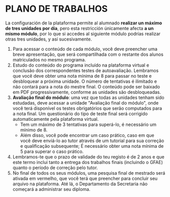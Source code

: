 # PLANO DE TRABALHOS
La configuración de la plataforma permite al alumnado **realizar un máximo de tres unidades por día**, pero esta restricción únicamente afecta **a un mismo módulo**, por lo que si accedes al siguiente módulo podrías realizar otras tres unidades, y así sucesivamente.

1. Para acessar o conteúdo de cada módulo, você deve preencher uma breve apresentação, que será compartilhada com o restante dos alunos matriculados no mesmo programa.
1. Estudo do conteúdo do programa incluído na plataforma virtual e conclusão dos correspondentes testes de autoavaliação. Lembramos que você deve obter uma nota mínima de 8 para passar no teste e desbloquear a próxima unidade. O número de tentativas é ilimitado e não contará para a nota do mestre final. O conteúdo pode ser baixado em PDF progressivamente, conforme as unidades são desbloqueadas.
1. **Avaliação final do módulo**: uma vez que todas as unidades tenham sido estudadas, deve acessar a unidade "Avaliação final do módulo", onde você terá disponível os testes obrigatórios que serão computados para a nota final. Um questionário do tipo de teste final será corrigido automaticamente pela plataforma virtual. 
   * Tem um máximo de 3 tentativas para superá-lo, é necessário um mínimo de 8. 
   * Além disso, você pode encontrar um caso prático, caso em que você deve enviá-lo ao tutor através de um tutorial para sua correção e qualificação subsequente; É necessário obter uma nota mínima de 5 para superar o caso prático.
1. Lembramos-te que o prazo de validade do teu registo é de 2 anos e que este termo inclui tanto a entrega dos trabalhos finais (incluindo o GFAE) quanto o período de correção pelo tutor.
1. No final de todos os seus módulos, uma pesquisa final de mestrado será ativada em vermelho, que você terá que preencher para concluir seu arquivo na plataforma. Até lá, o Departamento da Secretaria não começará a administrar seu diploma.
